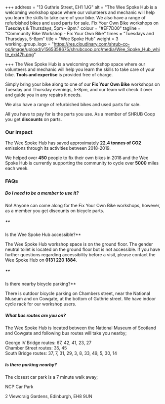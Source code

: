 +++
address = "13 Guthrie Street, EH1 1JG"
alt = "The Wee Spoke Hub is a welcoming workshop space where our volunteers and mechanic will help you learn the skills to take care of your bike.   We also have a range of refurbished bikes and used parts for sale.   Fix Your Own Bike workshops on Tuesdays & Thursdays, 5pm - 8pm."
colour = "#EF7D00"
tagline = "Community Bike Workshop - Fix Your Own Bike"
times = "Tuesdays and Thursdays, 5-8pm"
title = "Wee Spoke Hub"
weight = 3
working_group_logo = "https://res.cloudinary.com/shrub-co-op/image/upload/v1565358675/shrubcoop.org/media/Wee_Spoke_Hub_white_exi47h.png"

+++
The Wee Spoke Hub is a welcoming workshop space where our volunteers and mechanic will help you learn the skills to take care of your bike. **Tools and expertise** is provided free of charge.

Simply bring your bike along to one of our **Fix Your Own Bike** workshops on Tuesday and Thursday evenings, 5-8pm, and our team will check it over and guide you in any repairs it needs.

We also have a range of refurbished bikes and used parts for sale.

All you have to pay for is the parts you use. As a member of SHRUB Coop you get **discounts** on parts.

### **Our impact**

The Wee Spoke Hub has saved approximately **22.4 tonnes of CO2** emissions through its activities between 2018-2019.

We helped over **450** people to fix their own bikes in 2018 and the Wee Spoke Hub is currently supporting the community to cycle over **5000** miles each week.

### **FAQs**

##### **Do I need to be a member to use it?**

No! Anyone can come along for the Fix Your Own Bike workshops, however, as a member you get discounts on bicycle parts.

##### **  
Is the Wee Spoke Hub accessible?**

The Wee Spoke Hub workshop space is on the ground floor. The gender neutral toilet is located on the ground floor but is not accessible. If you have further questions regarding accessibility before a visit, please contact the Wee Spoke Hub on **0131 220 1884**.

##### **  
Is there nearby bicycle parking?**

There is outdoor bicycle parking on Chambers street, near the National Museum and on Cowgate, at the bottom of Guthrie street. We have indoor cycle rack for our workshop users.

##### **What bus routes are you on?**

The Wee Spoke Hub is located between the National Museum of Scotland and Cowgate and following bus routes will take you nearby;

George IV Bridge routes: 67, 42, 41, 23, 27  
Chamber Street routes: 35, 45  
South Bridge routes: 37, 7, 31, 29, 3, 8, 33, 49, 5, 30, 14

##### **Is there parking nearby?**

The closest car park is a 7 minute walk away;

NCP Car Park

2 Viewcraig Gardens, Edinburgh, EH8 9UN